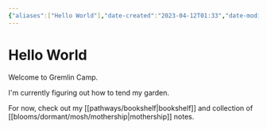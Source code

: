 ```yaml
---
{"aliases":["Hello World"],"date-created":"2023-04-12T01:33","date-modified":"2024-06-03T19:52","dg-home":true,"dg-publish":true,"id":"garden","tags":["gardenEntry","gardenEntry","gardenEntry","gardenEntry","gardenEntry","gardenEntry","gardenEntry","gardenEntry","gardenEntry","gardenEntry","gardenEntry","gardenEntry","gardenEntry","gardenEntry","gardenEntry","gardenEntry","gardenEntry","gardenEntry","gardenEntry","gardenEntry"],"title":"Hello World","permalink":"/garden/","dgPassFrontmatter":true}
---
```



# Hello World

Welcome to Gremlin Camp.

I'm currently figuring out how to tend my garden.

For now, check out my [[pathways/bookshelf\|bookshelf]] and collection of [[blooms/dormant/mosh/mothership\|mothership]] notes.
